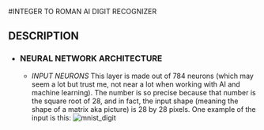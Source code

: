 #INTEGER TO ROMAN AI DIGIT RECOGNIZER

## DESCRIPTION

- ### NEURAL NETWORK ARCHITECTURE
  - *INPUT NEURONS*
    This layer is made out of 784 neurons (which may seem a lot but trust me, not near a lot when working with AI and machine learning). The number is so precise because that number is the square root of 28, and in fact, the input shape (meaning the shape of a matrix aka picture) is 28 by 28 pixels. One example of the input is this:
![mnist_digit](https://user-images.githubusercontent.com/66335475/147718465-48be9bc5-caee-451b-bc75-49b6c03b3970.jpg)
